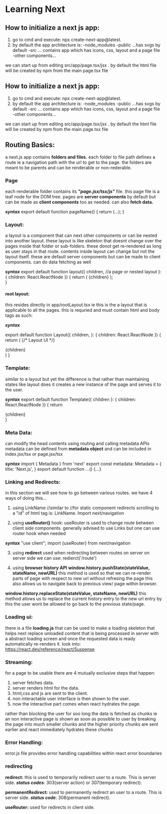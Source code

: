 # Learning Next

## How to initialize a next js app:
1. go to cmd and execute: npx create-next-app@latest.
2. by default the app architecture is:
-node_modules
-public ...has svgs by default
-src ... contains app which has icons, css, layout and a page file
-other components...

we can start up from editing src/app/page.tsx/jsx .
by default the html file will be created by npm from the main page.tsx file

## How to initialize a next js app:
1. go to cmd and execute: npx create-next-app@latest.
2. by default the app architecture is:
-node_modules
-public ...has svgs by default
-src ... contains app which has icons, css, layout and a page file
-other components...

we can start up from editing src/app/page.tsx/jsx .
by default the html file will be created by npm from the main page.tsx file

## Routing Basics:
a next.js app contains **folders and files.**
each folder to file path defines a route ie a navigation path with the url to get to the page.
the folders are meant to be parents and can be renderable or non-rederable.

### Page
each renderable folder contains its ***"page.jsx/tsx/js"*** file.
this page file is a leaf node for the DOM tree.
pages are **server components** by default but can be made as **client components** too as needed.
can also **fetch data.**

***syntax***
export default function pageName() {
    return (...);
}

### Layout:
a layout is a component that can next other components or can be nested into another layout.
these layout is like skeleton that doesnt change over the pages inside that folder or sub-folders.
these donot get re-rendered as long as user stays in that route.
contents inside layout can change but not the layout itself.
these are default server components but can be made to client components.
can do data fetching as well

***syntax***
export default function layout({
    children, //a page or nested layout
}: {
    children: React.ReactNode
}) 
{
    return (
        {children}
    );  
}

#### root layout:
this resides directly in app/rootLayout.tsx ie this is the a layout that is applicable to all the pages.
this is requried and must contain html and body tags as such:

***syntax***

export default function Layout({
  children,
}: {
  children: React.ReactNode
}) {
  return (
    <html lang="en">
      <body>
        {/* Layout UI */}
        <main>{children}</main>
      </body>
    </html>
  )
}

### Template:
similar to a layout but yet the difference is that rather than maintaining states like layout does it creates
a new instance of the page and serves it to the user.

***syntax***
export default function Template({ children }: { children: React.ReactNode }) {
  return <div>{children}</div>
}


### Meta Data:
can modify the head contents using routing and calling metadata APIs
metadata can be defined from **metadata object** and can be included in index.jsx/tsx or page.jsx/tsx

***syntax***
import { Metadata } from 'next'
export const metadata: Metadata = {
    title: 'Next.js',
}
export default function ...() {...}


### Linking and Redirects:
in this section we will see how to go between various routes.
we have 4 ways of doing this...

1. using <Link href="/route...">LinkName</Link> //similar to <a href="..."></a> //for static component redirects
scrolling to a "id" of html tag is: <Link href="/route#id">LinkName</link>. Import next/navigation

2. using **useRouter()** hook:
useRouter is used to change route between client side components.
generally advised to use Links but one can use router hook when needed

***syntax***
"use client";
import {useRouter} from next/navigation

3. using **redirect** 
used when redirecting between routes on server
on server side we can use: redierct('/route')

4. using **browser history API**
**window.history.pushState(stateValue, stateName, newURL)**
this method is used so that we can re-render parts of page with respect to new url without refresing the page
this also allows us to navigate back to previous view/ page within browser.

**window.history.replaceState(stateValue, stateName, newURL)**
this method allows us to replace the current history entry to the new url entry by this the user wont be allowed to
go back to the previous state/page.

### Loading ui:

there is a file **loading.js** that can be used to make a loading skeleton that helps next replace unloaded content that is
being processed in server with a abstract loading screen and once the requested data is ready automatically re-renders it.
look into: https://react.dev/reference/react/Suspense

### Streaming:

for a page to be usable there are 4 mutually exclusive steps that happen:
1. server fetches data.
2. server renders html for the data.
3. html,css and js are sent to the client.
4. non interactable user interface is then shown to the user.
5. now the interactive part comes when react hydrates the page.

rather than blocking the user for soo long the data is fetched as chunks ie an non interactive page is shown
as soon as possible to user by breaking the page into much smaller chunks and the higher priority chunks are sent 
earlier and react immediately hydrates these chunks

### Error Handling:

error.js file provides error handling capabilities within react error boundaries

### redirecting
**redirect:** this is used to temporarily redirect user to a route. This is server side.
***status codes***: 303(server action) or 307(temporary redirect).

**permanentRedirect:** used to permanently redirect an user to a route. This is server side.
***status code***: 308(permanent redirect).

**useRouter:** used for redirects in client side.



